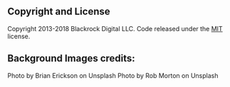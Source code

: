 ## Copyright and License

Copyright 2013-2018 Blackrock Digital LLC. Code released under the [MIT](https://github.com/BlackrockDigital/startbootstrap-full-width-pics/blob/gh-pages/LICENSE) license.

## Background Images credits:
Photo by Brian Erickson on Unsplash
Photo by Rob Morton on Unsplash
